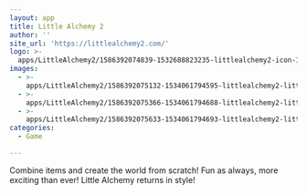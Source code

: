 ```yaml
---
layout: app
title: Little Alchemy 2
author: ''
site_url: 'https://littlealchemy2.com/'
logo: >-
  apps/LittleAlchemy2/1586392074839-1532688823235-littlealchemy2-icon-196x196.png
images:
  - >-
    apps/LittleAlchemy2/1586392075132-1534061794595-littlealchemy2-littlealchemy1.png
  - >-
    apps/LittleAlchemy2/1586392075366-1534061794688-littlealchemy2-littlealchemy4.png
  - >-
    apps/LittleAlchemy2/1586392075633-1534061794693-littlealchemy2-littlealchemy2.png
categories:
  - Game

---
```

Combine items and create the world from scratch! Fun as always, more exciting than ever! Little Alchemy returns in style!
